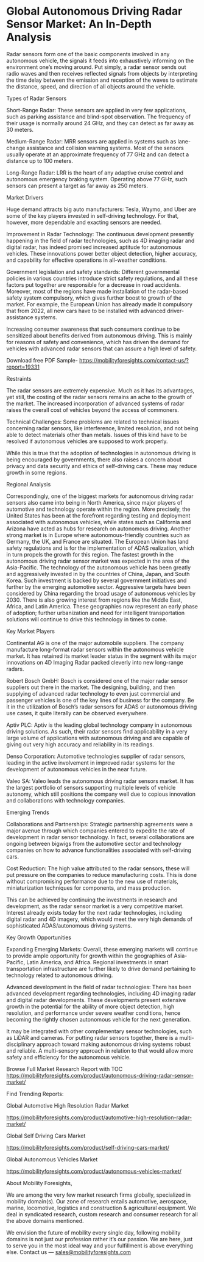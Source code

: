 # Global Autonomous Driving Radar Sensor Market: An In-Depth Analysis

Radar sensors form one of the basic components involved in any autonomous vehicle, the signals it feeds into exhaustively informing on the environment one’s moving around. Put simply, a radar sensor sends out radio waves and then receives reflected signals from objects by interpreting the time delay between the emission and reception of the waves to estimate the distance, speed, and direction of all objects around the vehicle.

Types of Radar Sensors

Short-Range Radar: These sensors are applied in very few applications, such as parking assistance and blind-spot observation. The frequency of their usage is normally around 24 GHz, and they can detect as far away as 30 meters.

Medium-Range Radar: MRR sensors are applied in systems such as lane-change assistance and collision warning systems. Most of the sensors usually operate at an approximate frequency of 77 GHz and can detect a distance up to 100 meters.

Long-Range Radar: LRR is the heart of any adaptive cruise control and autonomous emergency braking system. Operating above 77 GHz, such sensors can present a target as far away as 250 meters.

Market Drivers

Huge demand attracts big auto manufacturers: Tesla, Waymo, and Uber are some of the key players invested in self-driving technology. For that, however, more dependable and exacting sensors are needed.

Improvement in Radar Technology: The continuous development presently happening in the field of radar technologies, such as 4D imaging radar and digital radar, has indeed promised increased aptitude for autonomous vehicles. These innovations power better object detection, higher accuracy, and capability for effective operations in all-weather conditions.

Government legislation and safety standards: Different governmental policies in various countries introduce strict safety regulations, and all these factors put together are responsible for a decrease in road accidents. Moreover, most of the regions have made installation of the radar-based safety system compulsory, which gives further boost to growth of the market. For example, the European Union has already made it compulsory that from 2022, all new cars have to be installed with advanced driver-assistance systems.

Increasing consumer awareness that such consumers continue to be sensitized about benefits derived from autonomous driving. This is mainly for reasons of safety and convenience, which has driven the demand for vehicles with advanced radar sensors that can assure a high level of safety.

Download free PDF Sample- https://mobilityforesights.com/contact-us/?report=19331

Restraints

The radar sensors are extremely expensive. Much as it has its advantages, yet still, the costing of the radar sensors remains an ache to the growth of the market. The increased incorporation of advanced systems of radar raises the overall cost of vehicles beyond the access of commoners.

Technical Challenges: Some problems are related to technical issues concerning radar sensors, like interference, limited resolution, and not being able to detect materials other than metals. Issues of this kind have to be resolved if autonomous vehicles are supposed to work properly.

While this is true that the adoption of technologies in autonomous driving is being encouraged by governments, there also raises a concern about privacy and data security and ethics of self-driving cars. These may reduce growth in some regions.

Regional Analysis

Correspondingly, one of the biggest markets for autonomous driving radar sensors also came into being in North America, since major players of automotive and technology operate within the region. More precisely, the United States has been at the forefront regarding testing and deployment associated with autonomous vehicles, while states such as California and Arizona have acted as hubs for research on autonomous driving.
Another strong market is in Europe where autonomous-friendly countries such as Germany, the UK, and France are situated. The European Union has land safety regulations and is for the implementation of ADAS realization, which in turn propels the growth for this region. The fastest growth in the autonomous driving radar sensor market was expected in the area of the Asia-Pacific. The technology of the autonomous vehicle has been greatly and aggressively invested in by the countries of China, Japan, and South Korea. Such investment is backed by several government initiatives and further by the emerging automotive sector. Aggressive targets have been considered by China regarding the broad usage of autonomous vehicles by 2030. There is also growing interest from regions like the Middle East, Africa, and Latin America. These geographies now represent an early phase of adoption; further urbanization and need for intelligent transportation solutions will continue to drive this technology in times to come.

Key Market Players

Continental AG is one of the major automobile suppliers. The company manufacture long-format radar sensors within the autonomous vehicle market. It has retained its market leader status in the segment with its major innovations on 4D Imaging Radar packed cleverly into new long-range radars.

Robert Bosch GmbH: Bosch is considered one of the major radar sensor suppliers out there in the market. The designing, building, and then supplying of advanced radar technology to even just commercial and passenger vehicles is one of the key lines of business for the company. Be it in the utilization of Bosch’s radar sensors for ADAS or autonomous driving use cases, it quite literally can be observed everywhere.

Aptiv PLC: Aptiv is the leading global technology company in autonomous driving solutions. As such, their radar sensors find applicability in a very large volume of applications with autonomous driving and are capable of giving out very high accuracy and reliability in its readings.

Denso Corporation: Automotive technologies supplier of radar sensors, leading in the active involvement in improved radar systems for the development of autonomous vehicles in the near future.

Valeo SA: Valeo leads the autonomous driving radar sensors market. It has the largest portfolio of sensors supporting multiple levels of vehicle autonomy, which still positions the company well due to copious innovation and collaborations with technology companies.

Emerging Trends

Collaborations and Partnerships: Strategic partnership agreements were a major avenue through which companies entered to expedite the rate of development in radar sensor technology. In fact, several collaborations are ongoing between bigwigs from the automotive sector and technology companies on how to advance functionalities associated with self-driving cars.

Cost Reduction: The high value attributed to the radar sensors, these will put pressure on the companies to reduce manufacturing costs. This is done without compromising performance due to the new use of materials, miniaturization techniques for components, and mass production.

This can be achieved by continuing the investments in research and development, as the radar sensor market is a very competitive market. Interest already exists today for the next radar technologies, including digital radar and 4D imagery, which would meet the very high demands of sophisticated ADAS/autonomous driving systems.

Key Growth Opportunities

Expanding Emerging Markets: Overall, these emerging markets will continue to provide ample opportunity for growth within the geographies of Asia-Pacific, Latin America, and Africa. Regional investments in smart transportation infrastructure are further likely to drive demand pertaining to technology related to autonomous driving.

Advanced development in the field of radar technologies: There has been advanced development regarding technologies, including 4D imaging radar and digital radar developments. These developments present extensive growth in the potential for the ability of more object detection, high resolution, and performance under severe weather conditions, hence becoming the rightly chosen autonomous vehicle for the next generation.

It may be integrated with other complementary sensor technologies, such as LiDAR and cameras. For putting radar sensors together, there is a multi-disciplinary approach toward making autonomous driving systems robust and reliable. A multi-sensory approach in relation to that would allow more safety and efficiency for the autonomous vehicle.

Browse Full Market Research Report with TOC https://mobilityforesights.com/product/autonomous-driving-radar-sensor-market/

Find Trending Reports:

Global Automotive High Resolution Radar Market

https://mobilityforesights.com/product/automotive-high-resolution-radar-market/

Global Self Driving Cars Market

https://mobilityforesights.com/product/self-driving-cars-market/

Global Autonomous Vehicles Market

https://mobilityforesights.com/product/autonomous-vehicles-market/

About Mobility Foresights,

We are among the very few market research firms globally, specialized in mobility domain(s). Our zone of research entails automotive, aerospace, marine, locomotive, logistics and construction & agricultural equipment. We deal in syndicated research, custom research and consumer research for all the above domains mentioned.

We envision the future of mobility every single day, following mobility domains is not just our profession rather it’s our passion. We are here, just to serve you in the most ideal way and your fulfillment is above everything else. Contact us — sales@mobilityforesights.com
